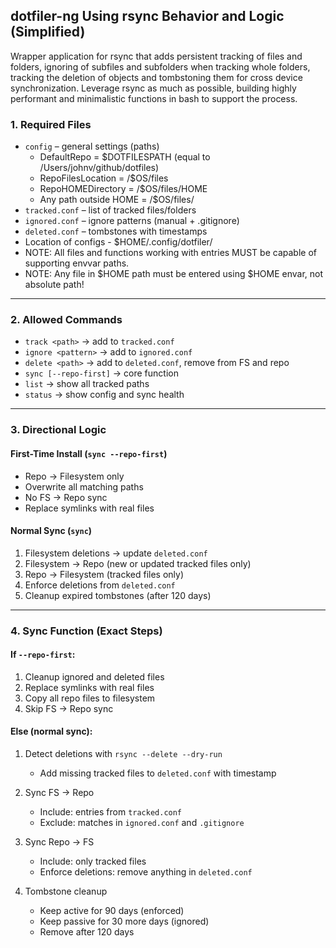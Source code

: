 ## dotfiler-ng Using rsync Behavior and Logic (Simplified)

Wrapper application for rsync that adds persistent tracking of files and folders, ignoring of subfiles and subfolders when tracking whole folders, tracking the deletion of objects and tombstoning them for cross device synchronization. Leverage rsync as much as possible, building highly performant and minimalistic functions in bash to support the process. 

### 1. Required Files

* `config` – general settings (paths)
  * DefaultRepo = $DOTFILESPATH (equal to /Users/johnv/github/dotfiles)
  * RepoFilesLocation = <DefaultRepo>/$OS/files
  * RepoHOMEDirectory = <DefaultRepo>/$OS/files/HOME
  * Any path outside HOME = <DefaultRepo>/$OS/files/<fullpath> 
* `tracked.conf` – list of tracked files/folders
* `ignored.conf` – ignore patterns (manual + .gitignore)
* `deleted.conf` – tombstones with timestamps
* Location of configs - $HOME/.config/dotfiler/
* NOTE: All files and functions working with entries MUST be capable of supporting envvar paths.
* NOTE: Any file in $HOME path must be entered using $HOME envar, not absolute path!

---

### 2. Allowed Commands

* `track <path>` → add to `tracked.conf`
* `ignore <pattern>` → add to `ignored.conf`
* `delete <path>` → add to `deleted.conf`, remove from FS and repo
* `sync [--repo-first]` → core function
* `list` → show all tracked paths
* `status` → show config and sync health

---

### 3. Directional Logic

#### First-Time Install (`sync --repo-first`)

* Repo → Filesystem only
* Overwrite all matching paths
* No FS → Repo sync
* Replace symlinks with real files

#### Normal Sync (`sync`)

1. Filesystem deletions → update `deleted.conf`
2. Filesystem → Repo (new or updated tracked files only)
3. Repo → Filesystem (tracked files only)
4. Enforce deletions from `deleted.conf`
5. Cleanup expired tombstones (after 120 days)

---

### 4. Sync Function (Exact Steps)

#### If `--repo-first`:

1. Cleanup ignored and deleted files
2. Replace symlinks with real files
3. Copy all repo files to filesystem
4. Skip FS → Repo sync

#### Else (normal sync):

1. Detect deletions with `rsync --delete --dry-run`

   * Add missing tracked files to `deleted.conf` with timestamp
2. Sync FS → Repo

   * Include: entries from `tracked.conf`
   * Exclude: matches in `ignored.conf` and `.gitignore`
3. Sync Repo → FS

   * Include: only tracked files
   * Enforce deletions: remove anything in `deleted.conf`
4. Tombstone cleanup

   * Keep active for 90 days (enforced)
   * Keep passive for 30 more days (ignored)
   * Remove after 120 days
